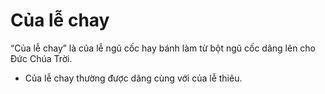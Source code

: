 # Của lễ chay

“Của lễ chay” là của lễ ngũ cốc hay bánh làm từ bột ngũ cốc dâng lên cho Đức Chúa Trời.
- Của lễ chay thường được dâng cùng với của lễ thiêu.

